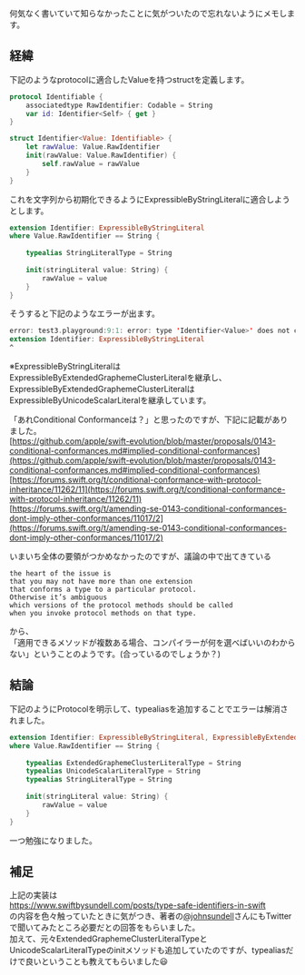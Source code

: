 何気なく書いていて知らなかったことに気がついたので忘れないようにメモします。  
  
## 経緯  
  
下記のようなprotocolに適合したValueを持つstructを定義します。  
  
```Swift
protocol Identifiable {
    associatedtype RawIdentifier: Codable = String
    var id: Identifier<Self> { get }
}

struct Identifier<Value: Identifiable> {
    let rawValue: Value.RawIdentifier
    init(rawValue: Value.RawIdentifier) {
        self.rawValue = rawValue
    }
}
```  
  
これを文字列から初期化できるようにExpressibleByStringLiteralに適合しようとします。  
  
```Swift
extension Identifier: ExpressibleByStringLiteral
where Value.RawIdentifier == String {
    
    typealias StringLiteralType = String
    
    init(stringLiteral value: String) {
        rawValue = value
    }
}
```  
  
そうすると下記のようなエラーが出ます。  
  
```Swift
error: test3.playground:9:1: error: type 'Identifier<Value>' does not conform to protocol 'ExpressibleByExtendedGraphemeClusterLiteral'
extension Identifier: ExpressibleByStringLiteral
^
```  
  
※ExpressibleByStringLiteralはExpressibleByExtendedGraphemeClusterLiteralを継承し、ExpressibleByExtendedGraphemeClusterLiteralは  
ExpressibleByUnicodeScalarLiteralを継承しています。  
  
「あれConditional Conformanceは？」と思ったのですが、下記に記載がありました。  
[https://github.com/apple/swift-evolution/blob/master/proposals/0143-conditional-conformances.md#implied-conditional-conformances](https://github.com/apple/swift-evolution/blob/master/proposals/0143-conditional-conformances.md#implied-conditional-conformances)  
[https://forums.swift.org/t/conditional-conformance-with-protocol-inheritance/11262/11](https://forums.swift.org/t/conditional-conformance-with-protocol-inheritance/11262/11)  
[https://forums.swift.org/t/amending-se-0143-conditional-conformances-dont-imply-other-conformances/11017/2](https://forums.swift.org/t/amending-se-0143-conditional-conformances-dont-imply-other-conformances/11017/2)  
  
  
いまいち全体の要領がつかめなかったのですが、議論の中で出てきている  
  
```
the heart of the issue is 
that you may not have more than one extension 
that conforms a type to a particular protocol. 
Otherwise it’s ambiguous 
which versions of the protocol methods should be called 
when you invoke protocol methods on that type.
```  
  
から、  
「適用できるメソッドが複数ある場合、コンパイラーが何を選べばいいのわからない」ということのようです。(合っているのでしょうか？)  
  
  
## 結論  
  
下記のようにProtocolを明示して、typealiasを追加することでエラーは解消されました。  
  
```Swift
extension Identifier: ExpressibleByStringLiteral, ExpressibleByExtendedGraphemeClusterLiteral, ExpressibleByUnicodeScalarLiteral
where Value.RawIdentifier == String {
    
    typealias ExtendedGraphemeClusterLiteralType = String
    typealias UnicodeScalarLiteralType = String
    typealias StringLiteralType = String
    
    init(stringLiteral value: String) {
        rawValue = value
    }
}
```  
  
一つ勉強になりました。  
  
## 補足  
  
上記の実装は  
https://www.swiftbysundell.com/posts/type-safe-identifiers-in-swift  
の内容を色々触っていたときに気がつき、著者の[@johnsundell](https://twitter.com/johnsundell)さんにもTwitterで聞いてみたところ必要だとの回答をもらいました。  
加えて、元々ExtendedGraphemeClusterLiteralTypeとUnicodeScalarLiteralTypeのinitメソッドも追加していたのですが、typealiasだけで良いということも教えてもらいました:smiley:  
